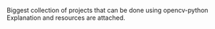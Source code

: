 Biggest collection of projects that can be done using opencv-python
Explanation and resources are attached.
